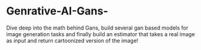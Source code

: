 # Genrative-AI-Gans-
Dive deep into the math behind Gans, build several gan based models for image generation tasks and finally build an estimator that takes a real image as input and return cartoonized version of the image!
